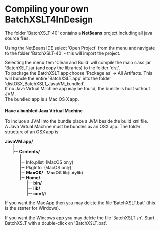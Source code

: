 # Compiling your own BatchXSLT4InDesign
The folder 'BatchXSLT-40' contains a **NetBeans** project including all java source files.

Using the NetBeans IDE select 'Open Project' from the menu and navigate to the folder 'BatchXSLT-40' - this will import the project.

Selecting the menu item 'Clean and Build' will compile the main class jar 'BatchXSLT.jar (and copy the libraries) to the folder 'dist'.\
To package the BatchXSLT.app choose 'Package as' -> All Artifacts. This will bundle the entire 'BatchXSLT.app' into the folder 'distOSX_BatchXSLT_JavaVM_bundled'.\
If no Java Virtual Machine app may be found, the bundle is built without JVM.\
The bundled app is a Mac OS X app.

#### Have a bunbled Java Virtual Machine
To include a JVM into the bundle place a JVM beside the build.xml file.\
A Java Virtual Machine must be bundles as an OSX app. The folder structure of an OSX app is:

**JavaVM.app/**\
&nbsp;&nbsp;&nbsp;&nbsp;&nbsp;&nbsp;|\
&nbsp;&nbsp;&nbsp;&nbsp;&nbsp;&nbsp;|-- **Contents/**\
&nbsp;&nbsp;&nbsp;&nbsp;&nbsp;&nbsp;&nbsp;&nbsp;&nbsp;&nbsp;&nbsp;&nbsp;|\
&nbsp;&nbsp;&nbsp;&nbsp;&nbsp;&nbsp;&nbsp;&nbsp;&nbsp;&nbsp;&nbsp;&nbsp;|-- Info.plist&nbsp;&nbsp;(MacOS only)\
&nbsp;&nbsp;&nbsp;&nbsp;&nbsp;&nbsp;&nbsp;&nbsp;&nbsp;&nbsp;&nbsp;&nbsp;|-- PkgInfo&nbsp;&nbsp;(MacOS only)\
&nbsp;&nbsp;&nbsp;&nbsp;&nbsp;&nbsp;&nbsp;&nbsp;&nbsp;&nbsp;&nbsp;&nbsp;|-- **MacOS/**&nbsp;&nbsp;(MacOS libjli.dylib)\
&nbsp;&nbsp;&nbsp;&nbsp;&nbsp;&nbsp;&nbsp;&nbsp;&nbsp;&nbsp;&nbsp;&nbsp;|-- **Home/**\
&nbsp;&nbsp;&nbsp;&nbsp;&nbsp;&nbsp;&nbsp;&nbsp;&nbsp;&nbsp;&nbsp;&nbsp;&nbsp;&nbsp;&nbsp;&nbsp;&nbsp;&nbsp;|-- **bin/**\
&nbsp;&nbsp;&nbsp;&nbsp;&nbsp;&nbsp;&nbsp;&nbsp;&nbsp;&nbsp;&nbsp;&nbsp;&nbsp;&nbsp;&nbsp;&nbsp;&nbsp;&nbsp;|-- **lib/**\
&nbsp;&nbsp;&nbsp;&nbsp;&nbsp;&nbsp;&nbsp;&nbsp;&nbsp;&nbsp;&nbsp;&nbsp;&nbsp;&nbsp;&nbsp;&nbsp;&nbsp;&nbsp;|-- **conf/**\



If you want the Mac App then you may delete the file 'BatchXSLT.bat' (this is the starter for Windows).

If you want the Windows app you may delete the file 'BatchXSLT.sh'. Start BatchXSLT with a double-click on 'BatchXSLT.bat'.

